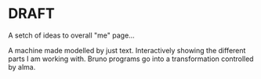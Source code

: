 # DRAFT

A setch of ideas to overall "me" page...

A machine made modelled by just text. 
Interactively showing the different parts I am working with.
Bruno programs go into a transformation controlled by alma. 

